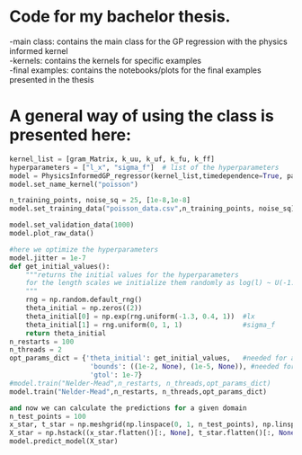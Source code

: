 # Code for my bachelor thesis.
-main class:
    contains the main class for the GP regression with the physics informed kernel  
-kernels: contains the kernels for specific examples    
-final examples: contains the notebooks/plots for the final examples presented in the thesis
# A general way of using the class is presented here:


```python
kernel_list = [gram_Matrix, k_uu, k_uf, k_fu, k_ff]
hyperparameters = ["l_x", "sigma_f"]  # list of the hyperparameters
model = PhysicsInformedGP_regressor(kernel_list,timedependence=True, params = hyperparameters,Dimensions=2)  #initialize the model
model.set_name_kernel("poisson")

n_training_points, noise_sq = 25, [1e-8,1e-8]  
model.set_training_data("poisson_data.csv",n_training_points, noise_sq) #set the training data with a filename 

model.set_validation_data(1000)
model.plot_raw_data()

#here we optimize the hyperparameters
model.jitter = 1e-7
def get_initial_values():
    """returns the initial values for the hyperparameters
    for the length scales we initialize them randomly as log(l) ~ U(-1.3,1)
    """
    rng = np.random.default_rng()
    theta_initial = np.zeros((2))
    theta_initial[0] = np.exp(rng.uniform(-1.3, 0.4, 1))  #lx
    theta_initial[1] = rng.uniform(0, 1, 1)               #sigma_f              
    return theta_initial
n_restarts = 100
n_threads = 2
opt_params_dict = {'theta_initial': get_initial_values,   #needed for all optimization methods
                    'bounds': ((1e-2, None), (1e-5, None)), #needed for TNC and L-BFGS-B
                    'gtol': 1e-7}
#model.train("Nelder-Mead",n_restarts, n_threads,opt_params_dict)
model.train("Nelder-Mead",n_restarts, n_threads,opt_params_dict)

and now we can calculate the predictions for a given domain
n_test_points = 100
x_star, t_star = np.meshgrid(np.linspace(0, 1, n_test_points), np.linspace(0, 1, n_test_points))
X_star = np.hstack((x_star.flatten()[:, None], t_star.flatten()[:, None]))
model.predict_model(X_star)